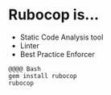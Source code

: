 <!SLIDE  center>
# Rubocop is...

* Static Code Analysis tool
* Linter
* Best Practice Enforcer

<!SLIDE center>

    @@@@ Bash
    gem install rubocop
    rubocop